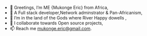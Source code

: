 - 👋 Greetings, I’m ME {Mukonge Eric} from Africa,
- 👀 A Full stack developer,Network adminstrator & Pan-Africanism,
- 🌱 I’m in the land of the Gods where River Happy dowells ,
- 💞️ I collaborate towards Open source projects,
- 📫 Reach me mukonge.eric@gmail.com.

<!---
MUKONGE SENJAH/MUKONGE SENJAH is a ✨ special ✨ repository because its `README.md` (this file) appears on your GitHub profile.
You can click the Preview link to take a look at your changes.
--->
